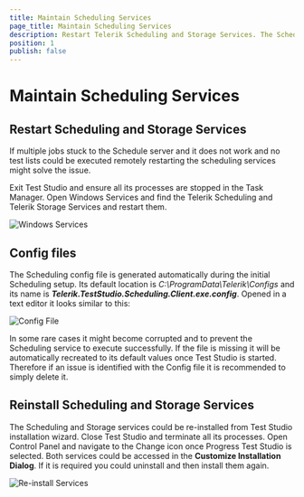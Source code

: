 ```yaml
---
title: Maintain Scheduling Services
page_title: Maintain Scheduling Services
description: Restart Telerik Scheduling and Storage Services. The Scheduling setup is stuck or hanged and no scheduled tests or test lists can be executed. 
position: 1
publish: false
---
```


# Maintain Scheduling Services



## Restart Scheduling and Storage Services

If multiple jobs stuck to the Schedule server and it does not work and no test lists could be executed remotely restarting the scheduling services might solve the issue. 

Exit Test Studio and ensure all its processes are stopped in the Task Manager. Open Windows Services and find the Telerik Scheduling and Telerik Storage Services and restart them. 

![Windows Services][1]

## Config files

The Scheduling config file is generated automatically during the initial Scheduling setup. Its default location is *C:\ProgramData\Telerik\Configs* and its name is ***Telerik.TestStudio.Scheduling.Client.exe.config***. Opened in a text editor it looks similar to this: 

![Config File][2]

In some rare cases it might become corrupted and to prevent the Scheduling service to execute successfully. If the file is missing it will be automatically recreated to its default values once Test Studio is started. Therefore if an issue is identified with the Config file it is recommended to simply delete it. 

## Reinstall Scheduling and Storage Services

The Scheduling and Storage services could be re-installed from Test Studio installation wizard. Close Test Studio and terminate all its processes. Open Control Panel and navigate to the Change icon once Progress Test Studio is selected. Both services could be accessed in the **Customize Installation Dialog**. If it is required you could uninstall and then install them again. 

![Re-install Services][3]


[1]: /img/knowledge-base/scheduling-kb/maintain-scheduling-services/Services_fig1.jpg
[2]: /img/knowledge-base/scheduling-kb/maintain-scheduling-services/ConfigFile_fig2.png
[3]: /img/knowledge-base/scheduling-kb/maintain-scheduling-services/fig3.png
